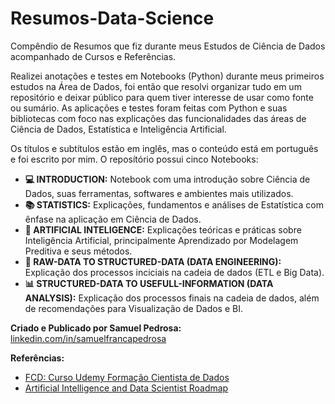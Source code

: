 # Resumos-Data-Science
Compêndio de Resumos que fiz durante meus Estudos de Ciência de Dados acompanhado de Cursos e Referências.

Realizei anotações e testes em Notebooks (Python) durante meus primeiros estudos na Área de Dados, foi então que resolvi organizar tudo em um repositório e deixar público para quem tiver interesse de usar como fonte ou sumário. As aplicações e testes foram feitas com Python e suas bibliotecas com foco nas explicações das funcionalidades das áreas de Ciência de Dados, Estatística e Inteligência Artificial.

Os títulos e subtítulos estão em inglês, mas o conteúdo está em português e foi escrito por mim. O reposítório possui cinco Notebooks:
- **💻 INTRODUCTION:** Notebook com uma introdução sobre Ciência de Dados, suas ferramentas, softwares e ambientes mais utilizados.
- **📚 STATISTICS:** Explicações, fundamentos e análises de Estatística com ênfase na aplicação em Ciência de Dados.
- **🧠 ARTIFICIAL INTELIGENCE:** Explicações teóricas e práticas sobre Inteligência Artificial, principalmente Aprendizado por Modelagem Preditiva e seus métodos.
- **🚚 RAW-DATA TO STRUCTURED-DATA (DATA ENGINEERING):** Explicação dos processos inciciais na cadeia de dados (ETL e Big Data).
- **📊 STRUCTURED-DATA TO USEFULL-INFORMATION (DATA ANALYSIS):** Explicação dos processos finais na cadeia de dados, além de recomendações para Visualização de Dados e BI.

**Criado e Publicado por Samuel Pedrosa:** [linkedin.com/in/samuelfrancapedrosa](https://www.linkedin.com/in/samuelfrancapedrosa/)

**Referências:**
- [FCD: Curso Udemy Formação Cientista de Dados](https://https://www.udemy.com/course/cientista-de-dados/learn)
- [Artificial Intelligence and Data Scientist Roadmap](https://https://roadmap.sh/ai-data-scientist)
